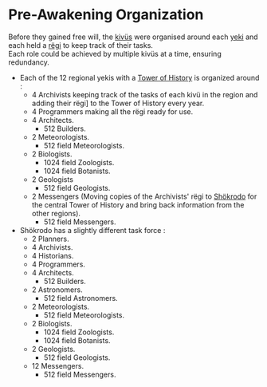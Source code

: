 
# Pre-Awakening Organization

Before they gained free will, the [kivüs](../Kivümi%20Language/Kivümi%20Dictionary/kivü.md) were organised around each [yeki](../Kivümi%20Language/Kivümi%20Dictionary/yeki.md) and each held a [rëgi](../Kivümi%20Language/Kivümi%20Dictionary/rëgi.md) to keep track of their tasks.  
Each role could be achieved by multiple kivüs at a time, ensuring redundancy.  

- Each of the 12 regional yekis with a [Tower of History](./Towers%20of%20History.md) is organized around :
	- 4 Archivists keeping track of the tasks of each kivü in the region and adding their rëgi] to the Tower of History every year.
	- 4 Programmers making all the rëgi ready for use.
	- 4 Architects.
		- 512 Builders.
	- 2 Meteorologists.
		- 512 field Meteorologists.
	- 2 Biologists.
		- 1024 field Zoologists.
		- 1024 field Botanists.
	- 2 Geologists
		- 512 field Geologists.
	- 2 Messengers (Moving copies of the Archivists' rëgi to [Shökrodo](../Characters/Shökrodo.md) for the central Tower of History and bring back information from the other regions).
		- 512 field Messengers.
- Shökrodo has a slightly different task force :
	- 2 Planners.
	- 4 Archivists.
	- 4 Historians.
	- 4 Programmers.
	- 4 Architects.
		- 512 Builders.
	- 2 Astronomers.
		- 512 field Astronomers.
	- 2 Meteorologists.
		- 512 field Meteorologists.
	- 2 Biologists.
		- 1024 field Zoologists.
		- 1024 field Botanists.
	- 2 Geologists.
		- 512 field Geologists.
	- 12 Messengers.
		- 512 field Messengers.